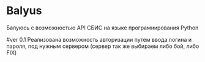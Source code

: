# Balyus
Балуюсь с возможностью API СБИС на языке програмиирования Python

#ver 0.1
  Реализована возможность авторизации путем ввода логина и пароля, под нужным сервером (сервер так же выбираем либо бой, либо FIX)
